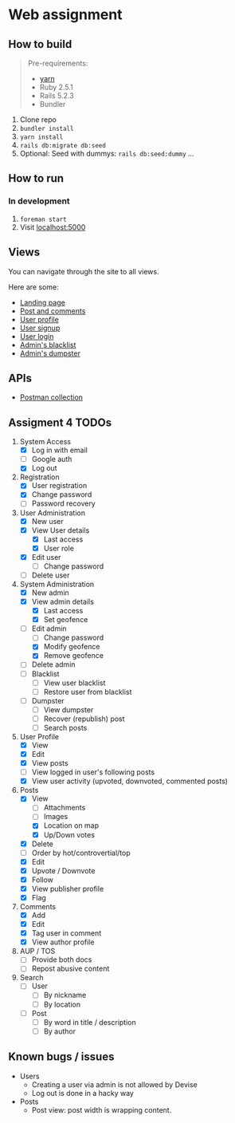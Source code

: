 # Web assignment

## How to build
> Pre-requirements:
> - [yarn](https://yarnpkg.com/en/)
> - Ruby 2.5.1
> - Rails 5.2.3
> - Bundler

1. Clone repo
2. `bundler install`
3. `yarn install`
4. `rails db:migrate db:seed`
5. Optional: Seed with dummys: `rails db:seed:dummy`
...

## How to run
### In development
1. `foreman start`
2. Visit [localhost:5000](http://localhost:5000)

## Views
You can navigate through the site to all views.

Here are some:
- [Landing page](http://localhost:5000/)
- [Post and comments](http://localhost:5000/post)
- [User profile](http://localhost:5000/users/1)
- [User signup](http://localhost:5000/users/sign_in)
- [User login](http://localhost:5000/users/sign_out)
- [Admin's blacklist](http://localhost:5000/admin/blacklists)
- [Admin's dumpster](http://localhost:5000/admin/dumpsters)

## APIs
- [Postman collection](https://www.getpostman.com/collections/3a88a40eeb2030b53cd8)

## Assigment 4 TODOs

1. System Access
   - [x] Log in with email
   - [ ] Google auth
   - [x] Log out
2. Registration
   - [x] User registration
   - [x] Change password
   - [ ] Password recovery
3. User Administration
   - [x] New user
   - [x] View User details
     - [x] Last access
     - [X] User role
   - [x] Edit user
     - [ ] Change password
   - [ ] Delete user
4. System Administration
   - [x] New admin
   - [x] View admin details
      - [x] Last access
      - [x] Set geofence
   - [ ] Edit admin
     - [ ] Change password
     - [x] Modify geofence
     - [x] Remove geofence
   - [ ] Delete admin
   - [ ] Blacklist
      - [ ] View user blacklist
      - [ ] Restore user from blacklist
   - [ ] Dumpster
      - [ ] View dumpster
      - [ ] Recover (republish) post
      - [ ] Search posts
5. User Profile
   - [x] View
   - [x] Edit
   - [x] View posts
   - [ ] View logged in user's following posts
   - [x] View user activity (upvoted, downvoted, commented posts)
6. Posts
   - [x] View
     - [ ] Attachments
     - [ ] Images
     - [x] Location on map
     - [x] Up/Down votes
   - [x] Delete
   - [ ] Order by hot/controvertial/top
   - [x] Edit
   - [x] Upvote / Downvote
   - [x] Follow
   - [x] View publisher profile
   - [x] Flag
7. Comments
   - [x] Add
   - [x] Edit
   - [x] Tag user in comment
   - [x] View author profile
8. AUP / TOS
   - [ ] Provide both docs
   - [ ] Repost abusive content
9. Search
   - [ ] User
      - [ ] By nickname
      - [ ] By location
   - [ ] Post
      - [ ] By word in title / description
      - [ ] By author 

## Known bugs / issues

- Users
   - Creating a user via admin is not allowed by Devise
   - Log out is done in a hacky way
- Posts
   - Post view: post width is wrapping content.
